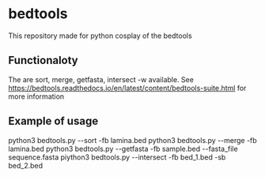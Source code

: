 # bedtools
This repository made for python cosplay of the bedtools
## Functionaloty
The are sort, merge, getfasta, intersect -w available. See https://bedtools.readthedocs.io/en/latest/content/bedtools-suite.html for more information
## Example of usage
python3 bedtools.py --sort -fb lamina.bed
python3 bedtools.py --merge -fb lamina.bed 
python3 bedtools.py --getfasta -fb sample.bed --fasta_file sequence.fasta
piython3 bedtools.py --intersect -fb bed_1.bed -sb bed_2.bed

